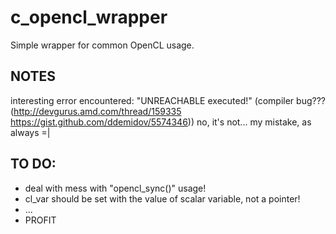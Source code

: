 c_opencl_wrapper
==============
Simple wrapper for common OpenCL usage.

NOTES
--------------
interesting error encountered:
"UNREACHABLE executed!"
(compiler bug??? (http://devgurus.amd.com/thread/159335 https://gist.github.com/ddemidov/5574346))
no, it's not... my mistake, as always =|

TO DO:
--------------
- deal with mess with "opencl_sync()" usage!
- cl_var should be set with the value of scalar variable, not a pointer!
- ...
- PROFIT
